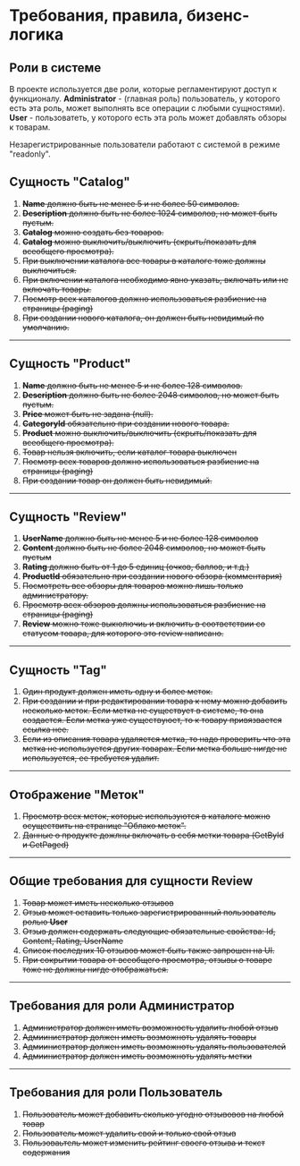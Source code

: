 # Требования, правила, бизенс-логика

## Роли в системе

В проекте используется две роли, которые регламентируют доступ к функционалу. 
**Administrator** - (главная роль) пользователь, у которого есть эта роль, может выполнять все операции с любыми сущностями). 
**User** - пользоватеть, у которого есть эта роль может добавлять обзоры к товарам.

Незарегистрированные пользователи работают с системой в режиме "readonly".

## Сущность "Catalog"
1. ~~**Name** должно быть не менее 5 и не более 50 символов.~~
2. ~~**Description** должно быть не более 1024 символов, но может быть пустым.~~
3. ~~**Catalog** можно создать без товаров.~~
4. ~~**Catalog** можно выключить/выключить (скрыть/показать для всеобщего просмотра).~~
5. ~~При выключении каталога все товары в каталоге тоже должны выключиться.~~
6. ~~При включении каталога необходимо явно указать, включать или не включать товары.~~
7. ~~Посмотр всех каталогов должно использоваться разбиение на страницы (paging)~~
8. ~~При создании нового каталога, он должен быть невидимый по умолчанию.~~
---
## Сущность "Product"
1. ~~**Name** должно быть не менее 5 и не более 128 символов.~~
2. ~~**Description** должно быть не более 2048 символов, но может быть пустым.~~
3. ~~**Price** может быть не задана (null).~~
4. ~~**CategoryId** обязательно при создании нового товара.~~
5. ~~**Product** можно выключить/выключить (скрыть/показать для всеобщего просмотра).~~
6. ~~Товар нельзя включить, если каталог товара выключен~~
7. ~~Посмотр всех товаров должно использоваться разбиение на страницы (paging)~~
8. ~~При создании товар он должен быть невидимый.~~
---
## Сущность "Review"
1. ~~**UserName** должно быть не менее 5 и не более 128 символов~~
2. ~~**Content** должно быть не более 2048 символов, но может быть пустым~~
3. ~~**Rating** должно быть от 1 до 5 единиц (очков, баллов, и т.д.)~~
4. ~~**ProductId** обязательно при создании нового обзора (комментария)~~
5. ~~Посмотреть все обзоры для товаров можно лишь только администратору.~~
6. ~~Просмотр всех обзоров должны использоваться разбиение на страницы (paging)~~
7. ~~**Review** можно тоже выкюлючиь и включить в соответствии со статусом товара, для которого это review написано.~~
---
## Сущность "Tag"
1. ~~Один продукт должен иметь одну и более меток.~~
2. ~~При создании и при редактировании товара к нему можно добавить несколько меток. Если метка не существует в системе, то она создается. Если метка уже существуюет, то к товару привязвается ссылка нее.~~
4. ~~Если из описания товара удаляется метка, то надо проверить что эта метка не используется других товарах. Если метка больше нигде не используется, ее требуется удалит.~~
---
## Отображение "Меток"

1. ~~Просмотр всех меток, которые используются в каталоге можно осуществить на странице "Облако меток".~~
2. ~~Данные о продукте дожлны включать в себя метки товара (GetById и GetPaged)~~
---
## Общие требования для сущности Review

1. ~~Товар может иметь несколько отзывов~~
2. ~~Отзыв может оставить только зарегистрированный пользователь ролью **User**~~
3. ~~Отзыв должен содержать следующие обязательные свойства: Id, Content, Rating, UserName~~
4. ~~Список последних 10 отзывов может быть также запрошен на UI.~~
5. ~~При сокрытии товара от всеобщего просмотра, отзывы о товаре тоже не должны нигде отображаться.~~
---
## Требования для роли Администратор

1. ~~Администратор должен иметь возможность удалить любой отзыв~~
2. ~~Адмиинистратор должен иметь возможноть удалять товары~~
3. ~~Адмиинистратор должен иметь возможноть удалять пользователей~~
4. ~~Адмиинистратор должен иметь возможноть удалять метки~~
---
## Требования для роли Пользователь

1. ~~Пользователь может добавить сколько угодно отзывовов на любой товар~~
2. ~~Пользователь может удалить свой и только свой отзыв~~
3. ~~Пользоваьтель может изменить рейтинг своего отзыва и текст содержания~~
